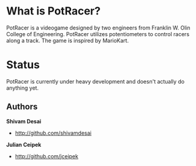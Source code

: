 What is PotRacer?
=================
PotRacer is a videogame designed by two engineers from Franklin W. Olin College of Engineering.  PotRacer utilizes potentiometers to control racers along a track.  The game is inspired by MarioKart.

Status
======
PotRacer is currently under heavy development and doesn't actually do anything yet.


Authors
-------

**Shivam Desai**
+ http://github.com/shivamdesai

**Julian Ceipek**
+ http://github.com/jceipek
